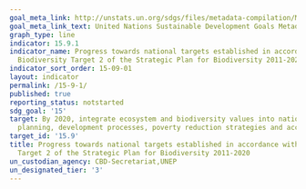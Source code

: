 ```yaml
---
goal_meta_link: http://unstats.un.org/sdgs/files/metadata-compilation/Metadata-Goal-15.pdf
goal_meta_link_text: United Nations Sustainable Development Goals Metadata (pdf 456kB)
graph_type: line
indicator: 15.9.1
indicator_name: Progress towards national targets established in accordance with Aichi
  Biodiversity Target 2 of the Strategic Plan for Biodiversity 2011-2020
indicator_sort_order: 15-09-01
layout: indicator
permalink: /15-9-1/
published: true
reporting_status: notstarted
sdg_goal: '15'
target: By 2020, integrate ecosystem and biodiversity values into national and local
  planning, development processes, poverty reduction strategies and accounts
target_id: '15.9'
title: Progress towards national targets established in accordance with Aichi Biodiversity
  Target 2 of the Strategic Plan for Biodiversity 2011-2020
un_custodian_agency: CBD-Secretariat,UNEP
un_designated_tier: '3'
---
```

